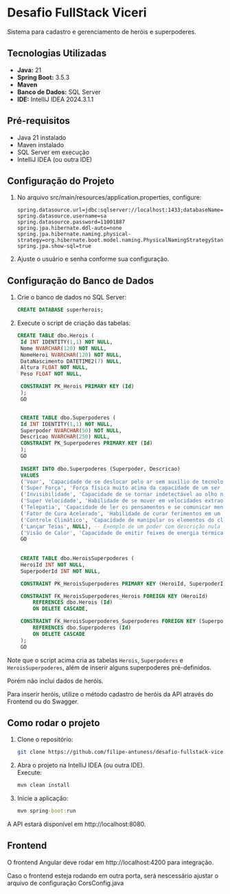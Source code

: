 # Desafio FullStack Viceri

Sistema para cadastro e gerenciamento de heróis e superpoderes.

## Tecnologias Utilizadas

- **Java:** 21
- **Spring Boot:** 3.5.3
- **Maven**
- **Banco de Dados:** SQL Server
- **IDE:** IntelliJ IDEA 2024.3.1.1

## Pré-requisitos

- Java 21 instalado
- Maven instalado
- SQL Server em execução
- IntelliJ IDEA (ou outra IDE)

## Configuração do Projeto
1. No arquivo src/main/resources/application.properties, configure:  
    ```properties
    spring.datasource.url=jdbc:sqlserver://localhost:1433;databaseName=superherois;TrustServerCertificate=true
    spring.datasource.username=sa
    spring.datasource.password=11001887
    spring.jpa.hibernate.ddl-auto=none
    spring.jpa.hibernate.naming.physical-strategy=org.hibernate.boot.model.naming.PhysicalNamingStrategyStandardImpl
    spring.jpa.show-sql=true
   
2. Ajuste o usuário e senha conforme sua configuração.

## Configuração do Banco de Dados

1. Crie o banco de dados no SQL Server:
   ```sql
   CREATE DATABASE superherois;
   
2. Execute o script de criação das tabelas:
   ```sql
   CREATE TABLE dbo.Herois (
    Id INT IDENTITY(1,1) NOT NULL,
    Nome NVARCHAR(120) NOT NULL,  
    NomeHeroi NVARCHAR(120) NOT NULL,
    DataNascimento DATETIME2(7) NULL, 
    Altura FLOAT NOT NULL,
    Peso FLOAT NOT NULL,

    CONSTRAINT PK_Herois PRIMARY KEY (Id)
    );
    GO


    CREATE TABLE dbo.Superpoderes (
    Id INT IDENTITY(1,1) NOT NULL,
    Superpoder NVARCHAR(50) NOT NULL,
    Descricao NVARCHAR(250) NULL,
    CONSTRAINT PK_Superpoderes PRIMARY KEY (Id)
    );
    GO
    
    INSERT INTO dbo.Superpoderes (Superpoder, Descricao)
    VALUES
    ('Voar', 'Capacidade de se deslocar pelo ar sem auxílio de tecnologia.'),
    ('Super Força', 'Força física muito acima da capacidade de um ser humano normal.'),
    ('Invisibilidade', 'Capacidade de se tornar indetectável ao olho nu.'),
    ('Super Velocidade', 'Habilidade de se mover em velocidades extraordinárias.'),
    ('Telepatia', 'Capacidade de ler os pensamentos e se comunicar mentalmente.'),
    ('Fator de Cura Acelerado', 'Habilidade de curar ferimentos em um ritmo sobre-humano.'),
    ('Controle Climático', 'Capacidade de manipular os elementos do clima, como chuva e raios.'),
    ('Lançar Teias', NULL), -- Exemplo de um poder com descrição nula
    ('Visão de Calor', 'Capacidade de emitir feixes de energia térmica pelos olhos.');
    GO
    
    
    CREATE TABLE dbo.HeroisSuperpoderes (
    HeroiId INT NOT NULL,
    SuperpoderId INT NOT NULL,

    CONSTRAINT PK_HeroisSuperpoderes PRIMARY KEY (HeroiId, SuperpoderId),

    CONSTRAINT FK_HeroisSuperpoderes_Herois FOREIGN KEY (HeroiId)
        REFERENCES dbo.Herois (Id)
        ON DELETE CASCADE, 

    CONSTRAINT FK_HeroisSuperpoderes_Superpoderes FOREIGN KEY (SuperpoderId)
        REFERENCES dbo.Superpoderes (Id)
        ON DELETE CASCADE 
    );
    GO

   ```

Note que o script acima cria as tabelas `Herois`, `Superpoderes` e `HeroisSuperpoderes`, 
além de inserir alguns superpoderes pré-definidos.

Porém não inclui dados de heróis.

Para inserir heróis, utilize o método cadastro de heróis da API através do Frontend ou do Swagger.

## Como rodar o projeto
1. Clone o repositório:  
    ```bash
    git clone https://github.com/filipe-antuness/desafio-fullstack-viceri-api.git


2. Abra o projeto na IntelliJ IDEA (ou outra IDE).  
    Execute:  
    ```cmd
    mvn clean install

3. Inicie a aplicação:  
    ```cmd
    mvn spring-boot:run
   
A API estará disponível em http://localhost:8080.  

## Frontend
O frontend Angular deve rodar em http://localhost:4200 para integração.

Caso o frontend esteja rodando em outra porta, será nescessário ajustar o arquivo de configuração CorsConfig.java